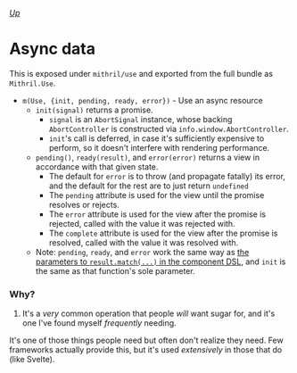 [*Up*](./README.md)

# Async data

This is exposed under `mithril/use` and exported from the full bundle as `Mithril.Use`.

- `m(Use, {init, pending, ready, error})` - Use an async resource
    - `init(signal)` returns a promise.
        - `signal` is an `AbortSignal` instance, whose backing `AbortController` is constructed via `info.window.AbortController`.
        - `init`'s call is deferred, in case it's sufficiently expensive to perform, so it doesn't interfere with rendering performance.
    - `pending()`, `ready(result)`, and `error(error)` returns a view in accordance with that given state.
        - The default for `error` is to throw (and propagate fatally) its error, and the default for the rest are to just return `undefined`
        - The `pending` attribute is used for the view until the promise resolves or rejects.
        - The `error` attribute is used for the view after the promise is rejected, called with the value it was rejected with.
        - The `complete` attribute is used for the view after the promise is resolved, called with the value it was resolved with.
    - Note: `pending`, `ready`, and `error` work the same way as [the parameters to `result.match(...)` in the component DSL](component-dsl.md#async-data), and `init` is the same as that function's sole parameter.

### Why?

1. It's a *very* common operation that people *will* want sugar for, and it's one I've found myself *frequently* needing.

It's one of those things people need but often don't realize they need. Few frameworks actually provide this, but it's used *extensively* in those that do (like Svelte).
